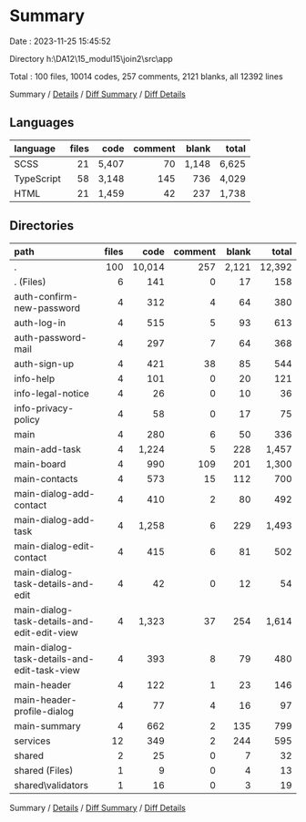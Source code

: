 # Summary

Date : 2023-11-25 15:45:52

Directory h:\\DA12\\15_modul15\\join2\\src\\app

Total : 100 files,  10014 codes, 257 comments, 2121 blanks, all 12392 lines

Summary / [Details](details.md) / [Diff Summary](diff.md) / [Diff Details](diff-details.md)

## Languages
| language | files | code | comment | blank | total |
| :--- | ---: | ---: | ---: | ---: | ---: |
| SCSS | 21 | 5,407 | 70 | 1,148 | 6,625 |
| TypeScript | 58 | 3,148 | 145 | 736 | 4,029 |
| HTML | 21 | 1,459 | 42 | 237 | 1,738 |

## Directories
| path | files | code | comment | blank | total |
| :--- | ---: | ---: | ---: | ---: | ---: |
| . | 100 | 10,014 | 257 | 2,121 | 12,392 |
| . (Files) | 6 | 141 | 0 | 17 | 158 |
| auth-confirm-new-password | 4 | 312 | 4 | 64 | 380 |
| auth-log-in | 4 | 515 | 5 | 93 | 613 |
| auth-password-mail | 4 | 297 | 7 | 64 | 368 |
| auth-sign-up | 4 | 421 | 38 | 85 | 544 |
| info-help | 4 | 101 | 0 | 20 | 121 |
| info-legal-notice | 4 | 26 | 0 | 10 | 36 |
| info-privacy-policy | 4 | 58 | 0 | 17 | 75 |
| main | 4 | 280 | 6 | 50 | 336 |
| main-add-task | 4 | 1,224 | 5 | 228 | 1,457 |
| main-board | 4 | 990 | 109 | 201 | 1,300 |
| main-contacts | 4 | 573 | 15 | 112 | 700 |
| main-dialog-add-contact | 4 | 410 | 2 | 80 | 492 |
| main-dialog-add-task | 4 | 1,258 | 6 | 229 | 1,493 |
| main-dialog-edit-contact | 4 | 415 | 6 | 81 | 502 |
| main-dialog-task-details-and-edit | 4 | 42 | 0 | 12 | 54 |
| main-dialog-task-details-and-edit-edit-view | 4 | 1,323 | 37 | 254 | 1,614 |
| main-dialog-task-details-and-edit-task-view | 4 | 393 | 8 | 79 | 480 |
| main-header | 4 | 122 | 1 | 23 | 146 |
| main-header-profile-dialog | 4 | 77 | 4 | 16 | 97 |
| main-summary | 4 | 662 | 2 | 135 | 799 |
| services | 12 | 349 | 2 | 244 | 595 |
| shared | 2 | 25 | 0 | 7 | 32 |
| shared (Files) | 1 | 9 | 0 | 4 | 13 |
| shared\\validators | 1 | 16 | 0 | 3 | 19 |

Summary / [Details](details.md) / [Diff Summary](diff.md) / [Diff Details](diff-details.md)